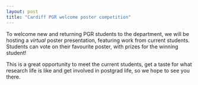 ```yaml
---
layout: post
title: "Cardiff PGR welcome poster competition"
---
```

To welcome new and returning PGR students to the department, we will be hosting a *virtual* poster presentation, featuring work from current students. Students can vote on their favourite poster, with prizes for the winning student!

This is a great opportunity to meet the current students, get a taste for what research life is like and get involved in postgrad life, so we hope to see you there.
